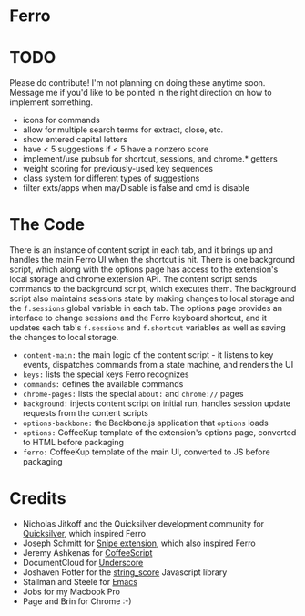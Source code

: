 # Ferro

# TODO

Please do contribute! I'm not planning on doing these anytime soon. Message me if you'd like to be pointed in the right direction on how to implement something.

* icons for commands
* allow for multiple search terms for extract, close, etc.
* show entered capital letters
* have < 5 suggestions if < 5 have a nonzero score
* implement/use pubsub for shortcut, sessions, and chrome.* getters
* weight scoring for previously-used key sequences
* class system for different types of suggestions
* filter exts/apps when mayDisable is false and cmd is disable

# The Code

There is an instance of content script in each tab, and it brings up and handles the main Ferro UI when the shortcut is hit. There is one background script, which along with the options page has access to the extension's local storage and chrome extension API. The content script sends commands to the background script, which executes them. The background script also maintains sessions state by making changes to local storage and the `f.sessions` global variable in each tab. The options page provides an interface to change sessions and the Ferro keyboard shortcut, and it updates each tab's `f.sessions` and `f.shortcut` variables as well as saving the changes to local storage. 

* `content-main:` the main logic of the content script - it listens to key events, dispatches commands from a state machine, and renders the UI
* `keys:` lists the special keys Ferro recognizes
* `commands:` defines the available commands
* `chrome-pages:` lists the special `about:` and `chrome://` pages
* `background:` injects content script on initial run, handles session update requests from the content scripts
* `options-backbone:` the Backbone.js application that `options` loads
* `options:` CoffeeKup template of the extension's options page, converted to HTML before packaging
* `ferro:` CoffeeKup template of the main UI, converted to JS before packaging

# Credits

 - Nicholas Jitkoff and the Quicksilver development community for [Quicksilver](http://qsapp.com/), which inspired Ferro
 - Joseph Schmitt for [Snipe extension](https://github.com/josephschmitt/Snipe), which also inspired Ferro
 - Jeremy Ashkenas for [CoffeeScript](http://jashkenas.github.com/coffee-script/)
 - DocumentCloud for [Underscore](http://documentcloud.github.com/underscore/)
 - Joshaven Potter for the [string_score](https://github.com/joshaven/string_score) Javascript library
 - Stallman and Steele for [Emacs](http://www.gnu.org/software/emacs/)
 - Jobs for my Macbook Pro
 - Page and Brin for Chrome :-)
